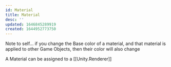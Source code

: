 ```yaml
---
id: Material
title: Material
desc: ''
updated: 1646845289919
created: 1644952773750
---
```


Note to self... if you change the Base color of a material, and that material is applied to other Game Objects, then their color will also change 

A Material can be assigned to a [[Unity.Renderer]]